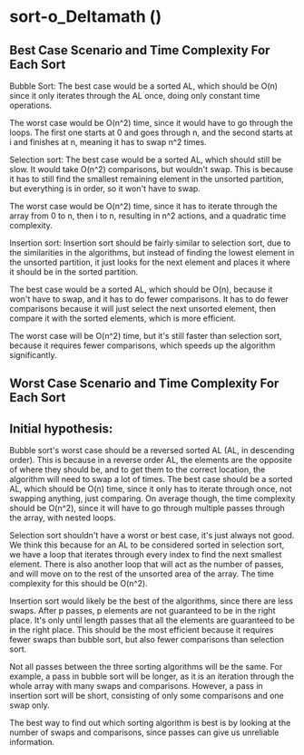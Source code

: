 # sort-o_Deltamath ()

## Best Case Scenario and Time Complexity For Each Sort
Bubble Sort:
The best case would be a sorted AL, which should be O(n) since it only iterates through the AL once, doing only constant time operations.

The worst case would be O(n^2) time, since it would have to go through the loops.
The first one starts at 0 and goes through n, and the second starts at i and finishes at n, meaning it has to swap n^2 times.

Selection sort:
The best case would be a sorted AL, which should still be slow.
It would take O(n^2) comparisons, but wouldn't swap.
This is because it has to still find the smallest remaining element in the unsorted partition, but everything is in order, so it won't have to swap.

The worst case would be O(n^2) time, since it has to iterate through the array from 0 to n, then i to n, resulting in n^2 actions, and a quadratic time complexity.

Insertion sort:
Insertion sort should be fairly similar to selection sort, due to the similarities in the algorithms, but instead of finding the lowest element in the unsorted partition, it just looks for the next element and places it where it should be in the sorted partition.

The best case would be a sorted AL, which should be O(n), because it won't have to swap, and it has to do fewer comparisons.
It has to do fewer comparisons because it will just select the next unsorted element, then compare it with the sorted elements, which is more efficient. 

The worst case will be O(n^2) time, but it's still faster than selection sort, because it requires fewer comparisons, which speeds up the algorithm significantly.

## Worst Case Scenario and Time Complexity For Each Sort

## Initial hypothesis:
Bubble sort's worst case should be a reversed sorted AL (AL, in descending order).
This is because in a reverse order AL, the elements are the opposite of where they should be, and to get them to the correct location, the algorithm will need to swap a lot of times.
The best case should be a sorted AL, which should be O(n) time, since it only has to iterate through once, not swapping anything, just comparing.
On average though, the time complexity should be O(n^2), since it will have to go through multiple passes through the array, with nested loops.

Selection sort shouldn't have a worst or best case, it's just always not good.
We think this because for an AL to be considered sorted in selection sort, we have a loop that iterates through every index to find the next smallest element.
There is also another loop that will act as the number of passes, and will move on to the rest of the unsorted area of the array.
The time complexity for this should be O(n^2).

Insertion sort would likely be the best of the algorithms, since there are less swaps.
After p passes, p elements are not guaranteed to be in the right place.
It's only until length passes that all the elements are guaranteed to be in the right place.
This should be the most efficient because it requires fewer swaps than bubble sort, but also fewer comparisons than selection sort.

Not all passes between the three sorting algorithms will be the same.
For example, a pass in bubble sort will be longer, as it is an iteration through the whole array with many swaps and comparisons.
However, a pass in insertion sort will be short, consisting of only some comparisons and one swap only.

The best way to find out which sorting algorithm is best is by looking at the number of swaps and comparisons, since passes can give us unreliable information.
